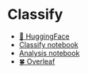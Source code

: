 # Classify
- [🤗 HuggingFace](https://huggingface.co/TheDuyx)
- [Classify notebook](https://colab.research.google.com/drive/1w3ec_ry5XV4yTZ-v3HO-gWzp1hAJdx9_?usp=sharing)
- [Analysis notebook](https://colab.research.google.com/drive/1S24Ljh89GjxLtmrfNbjkxF2DoWJBnaJF?usp=sharing)
- [🍀 Overleaf](https://github.com/ThaDuyx/overleaf)
